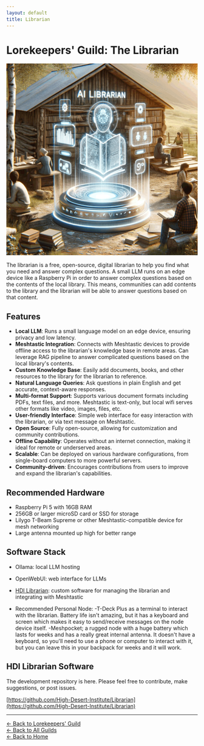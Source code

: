 ```yaml
---
layout: default
title: Librarian
---
```


# Lorekeepers' Guild: The Librarian

<img src="/assets/images/librarian.gif" alt="The Librarian" class="photo">

The librarian is a free, open-source, digital librarian to help you find what you need and answer complex questions. A small LLM runs on an edge device like a Raspberry Pi in order to answer complex questions based on the contents of the local library. This means, communities can add contents to the library and the librarian will be able to answer questions based on that content.  

## Features
- **Local LLM**: Runs a small language model on an edge device, ensuring privacy and low latency.
- **Meshtastic Integration**: Connects with Meshtastic devices to provide offline access to the librarian's knowledge base in remote areas. Can leverage RAG pipeline to answer complicated questions based on the local library's contents.
- **Custom Knowledge Base**: Easily add documents, books, and other resources to the library for the librarian to reference.
- **Natural Language Queries**: Ask questions in plain English and get accurate, context-aware responses.
- **Multi-format Support**: Supports various document formats including PDFs, text files, and more. Meshtastic is text-only, but local wifi serves other formats like video, images, files, etc.
- **User-friendly Interface**: Simple web interface for easy interaction with the librarian, or via text message on Meshtastic.
- **Open Source**: Fully open-source, allowing for customization and community contributions.
- **Offline Capability**: Operates without an internet connection, making it ideal for remote or underserved areas.
- **Scalable**: Can be deployed on various hardware configurations, from single-board computers to more powerful servers.
- **Community-driven**: Encourages contributions from users to improve and expand the librarian's capabilities.

## Recommended Hardware
- Raspberry Pi 5 with 16GB RAM
- 256GB or larger microSD card or SSD for storage
- Lilygo T-Beam Supreme or other Meshtastic-compatible device for mesh networking
- Large antenna mounted up high for better range

## Software Stack
- Ollama: local LLM hosting
- OpenWebUI: web interface for LLMs
- [HDI Librarian](https://github.com/High-Desert-Institute/Librarian): custom software for managing the librarian and integrating with Meshtastic

- Recommended Personal Node:
    -T-Deck Plus as a terminal to interact with the librarian. Battery life isn't amazing, but it has a keyboard and screen which makes it easy to send/receive messages on the node device itself.
    -Meshpocket; a rugged node with a huge battery which lasts for weeks and has a really great internal antenna. It doesn't have a keyboard, so you'll need to use a phone or computer to interact with it, but you can leave this in your backpack for weeks and it will work.

## HDI Librarian Software

The development repository is here. Please feel free to contribute, make suggestions, or post issues.

[https://github.com/High-Desert-Institute/Librarian](https://github.com/High-Desert-Institute/Librarian)


---

[← Back to Lorekeepers' Guild](/guilds/lorekeepers)  
[← Back to All Guilds](/guilds/)  
[← Back to Home](/)
